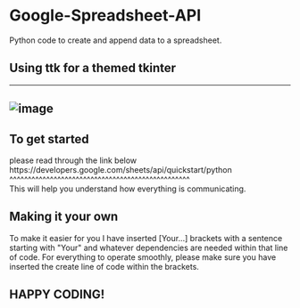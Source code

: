 # Google-Spreadsheet-API
Python code to create and append data to a spreadsheet.


## Using ttk for a themed tkinter
-----------------------------------------------------------------------------------------------------------------------
![image](https://github.com/Antglo/Google-Spreadsheet-API/assets/100139359/58479ffa-ff6d-48e3-b15a-d4c52907bf8d)
-----------------------------------------------------------------------------------------------------------------------

## To get started
<p>please read through the link below 
https://developers.google.com/sheets/api/quickstart/python
^^^^^^^^^^^^^^^^^^^^^^^^^^^^^^^^^^^^^^^^^^^^^^^^^<br>
This will help you understand how everything is communicating.</p>

## Making it your own
<p>To make it easier for you I have inserted [Your...] brackets with a sentence starting with "Your" and whatever 
dependencies are needed within that line of code. For everything to operate smoothly, please make sure you
have inserted the create line of code within the brackets.</p>


## HAPPY CODING!
